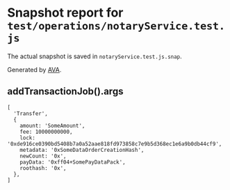 # Snapshot report for `test/operations/notaryService.test.js`

The actual snapshot is saved in `notaryService.test.js.snap`.

Generated by [AVA](https://ava.li).

## addTransactionJob().args

    [
      'Transfer',
      {
        amount: 'SomeAmount',
        fee: 10000000000,
        lock: '0xde916ce0390bd5408b7a0a52aae818fd973858c7e9b5d368ec1e6a9b0db44cf9',
        metadata: '0xSomeDataOrderCreationHash',
        newCount: '0x',
        payData: '0xff04+SomePayDataPack',
        roothash: '0x',
      },
    ]
